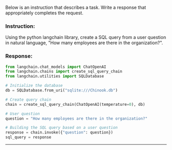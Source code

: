 Below is an instruction that describes a task. Write a response that appropriately completes the request.

### Instruction:
Using the python langchain library, create a SQL query from a user question in natural language, "How many employees are there in the organization?".

### Response:
```python
from langchain.chat_models import ChatOpenAI
from langchain.chains import create_sql_query_chain
from langchain.utilities import SQLDatabase

# Initialize the database 
db = SQLDatabase.from_uri("sqlite:///Chinook.db")

# Create query chain
chain = create_sql_query_chain(ChatOpenAI(temperature=0), db)

# User question 
question = "How many employees are there in the organization?"

# Building the SQL query based on a user question
response = chain.invoke({"question": question})
sql_query = response
```
---

